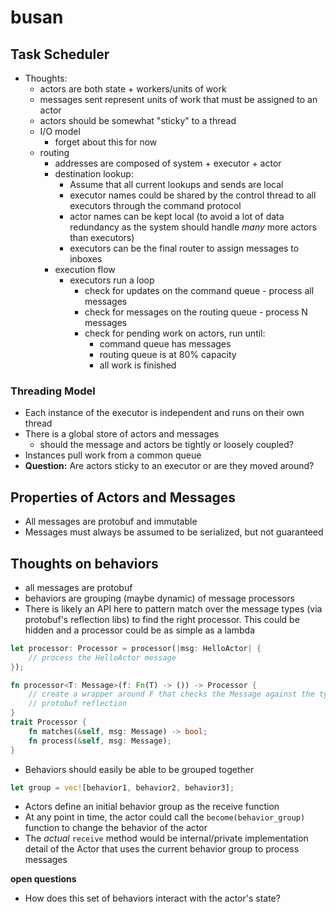 # busan


## Task Scheduler
  + Thoughts:
    + actors are both state + workers/units of work
    + messages sent represent units of work that must be assigned to an actor
    + actors should be somewhat "sticky" to a thread
    + I/O model
        + forget about this for now
    + routing
      + addresses are composed of system + executor + actor
      + destination lookup:
        + Assume that all current lookups and sends are local
        + executor names could be shared by the control thread to all executors through
          the command protocol
        + actor names can be kept local (to avoid a lot of data redundancy as the system
          should handle _many_ more actors than executors)
        + executors can be the final router to assign messages to inboxes
      + execution flow
        + executors run a loop
          + check for updates on the command queue - process all messages
          + check for messages on the routing queue - process N messages
          + check for pending work on actors, run until:
            + command queue has messages
            + routing queue is at 80% capacity
            + all work is finished

### Threading Model
  + Each instance of the executor is independent and runs on their own thread
  + There is a global store of actors and messages
    + should the message and actors be tightly or loosely coupled?
  + Instances pull work from a common queue
  + __Question:__ Are actors sticky to an executor or are they moved around?


## Properties of Actors and Messages
  + All messages are protobuf and immutable
  + Messages must always be assumed to be serialized, but not guaranteed



## Thoughts on behaviors
  + all messages are protobuf
  + behaviors are grouping (maybe dynamic) of message processors
  + There is likely an API here to pattern match over the message types (via protobuf's reflection libs)
    to find the right processor. This could be hidden and a processor could be as simple as a lambda

```rust
let processor: Processor = processor(|msg: HelloActor| {
    // process the HelloActor message
});

fn processor<T: Message>(f: Fn(T) -> ()) -> Processor {
    // create a wrapper around F that checks the Message against the type T via
    // protobuf reflection
}
trait Processor {
    fn matches(&self, msg: Message) -> bool;
    fn process(&self, msg: Message);
}
```

  + Behaviors should easily be able to be grouped together

```rust
let group = vec![behavior1, behavior2, behavior3];
```

  + Actors define an initial behavior group as the receive function
  + At any point in time, the actor could call the `become(behavior_group)` function to change
    the behavior of the actor
  + The _actual_ `receive` method would be internal/private implementation detail of the Actor
    that uses the current behavior group to process messages

__open questions__
  + How does this set of behaviors interact with the actor's state?